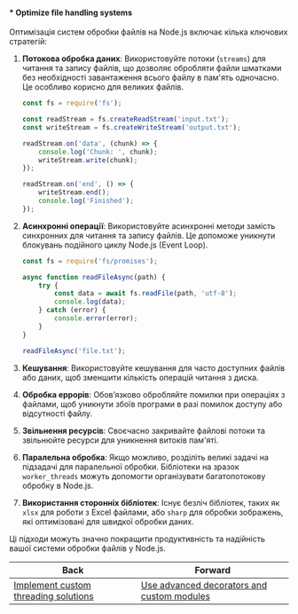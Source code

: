 #### * Optimize file handling systems

Оптимізація систем обробки файлів на Node.js включає кілька ключових стратегій:

1. **Потокова обробка даних**: Використовуйте потоки (`streams`) для читання та запису файлів, що дозволяє обробляти файли шматками без необхідності завантаження всього файлу в пам'ять одночасно. Це особливо корисно для великих файлів.

    ```javascript
    const fs = require('fs');

    const readStream = fs.createReadStream('input.txt');
    const writeStream = fs.createWriteStream('output.txt');

    readStream.on('data', (chunk) => {
        console.log('Chunk: ', chunk);
        writeStream.write(chunk);
    });

    readStream.on('end', () => {
        writeStream.end();
        console.log('Finished');
    });
    ```

2. **Асинхронні операції**: Використовуйте асинхронні методи замість синхронних для читання та запису файлів. Це допоможе уникнути блокувань подійного циклу Node.js (Event Loop).

    ```javascript
    const fs = require('fs/promises');

    async function readFileAsync(path) {
        try {
            const data = await fs.readFile(path, 'utf-8');
            console.log(data);
        } catch (error) {
            console.error(error);
        }
    }

    readFileAsync('file.txt');
    ```

3. **Кешування**: Використовуйте кешування для часто доступних файлів або даних, щоб зменшити кількість операцій читання з диска.

4. **Обробка еррорів**: Обов’язково обробляйте помилки при операціях з файлами, щоб уникнути збоїв програми в разі помилок доступу або відсутності файлу.

5. **Звільнення ресурсів**: Своєчасно закривайте файлові потоки та звільнюйте ресурси для уникнення витоків пам'яті.

6. **Паралельна обробка**: Якщо можливо, розділіть великі задачі на підзадачі для паралельної обробки. Бібліотеки на зразок `worker_threads` можуть допомогти організувати багатопотокову обробку в Node.js.

7. **Використання сторонніх бібліотек**: Існує безліч бібліотек, таких як `xlsx` для роботи з Excel файлами, або `sharp` для обробки зображень, які оптимізовані для швидкої обробки даних.

Ці підходи можуть значно покращити продуктивність та надійність вашої системи обробки файлів у Node.js.

| Back | Forward |
|---|---|
| [Implement custom threading solutions](/ua/senior/nodejs/implement-custom-threading-solutions.md)  | [Use advanced decorators and custom modules](/ua/senior/nestjs/use-complex-decorators-and-specialized-functions.md) |